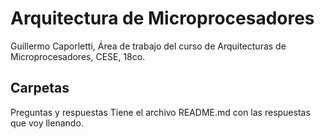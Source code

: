 # Arquitectura de Microprocesadores

Guillermo Caporletti, Área de trabajo del curso de Arquitecturas de Microprocesadores, CESE, 18co.

## Carpetas

Preguntas y respuestas
Tiene el archivo README.md con las respuestas que voy llenando.

